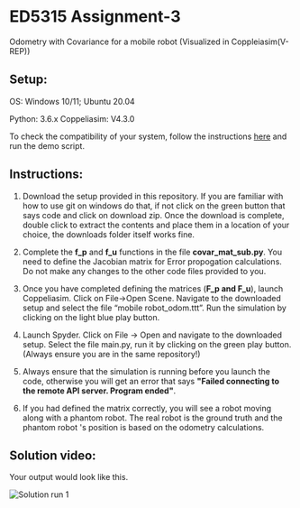 # ED5315 Assignment-3
Odometry with Covariance for a mobile robot (Visualized in Coppleiasim(V-REP))

## Setup:
OS: Windows 10/11; Ubuntu 20.04


Python: 3.6.x
Coppeliasim: V4.3.0

To check the compatibility of your system, follow the instructions [here](https://github.com/BijoSebastian/ED5315_Mobile_Robot_Sim_Setup/tree/main/Demo) and run the demo script.

## Instructions:

  1. Download the setup provided in this repository. If you are familiar with how to use git on windows do that, if not click on the green button that says code and click on download zip. Once the download is complete, double click to extract the contents and place them in a location of your choice, the downloads folder itself works fine.

  2. Complete the **f_p** and **f_u** functions in the file **covar_mat_sub.py**. You need to define the Jacobian matrix for Error propogation calculations.  Do not make any changes to the other code files provided to you.

  3. Once you have completed defining the matrices (**F_p and F_u**), launch Coppeliasim. Click on File->Open Scene. Navigate to the downloaded setup and select the file “mobile robot_odom.ttt”. Run the simulation by clicking on the light blue play button.

  4. Launch Spyder. Click on File -> Open and navigate to the downloaded setup. Select the file main.py, run it by clicking on the green play button.(Always ensure you are in the same repository!) 

  5. Always ensure that the simulation is running before you launch the code, otherwise you will get an error that says **"Failed connecting to the remote API server. Program ended"**.

  6.	If you had defined the matrix correctly, you will see a robot moving along with a phantom robot. The real robot is the ground truth and the phantom robot 's position is based on the odometry calculations.

## Solution video:
Your output would look like this.

![Solution run 1](solution/Solution1.gif)
